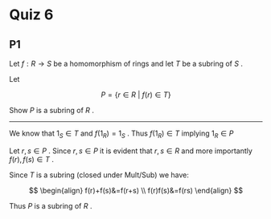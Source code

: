 # Quiz 6
## P1

Let $f: R\to S$ be a homomorphism of rings and let $T$ be a subring of $S$ .

Let 

$$
P = \{ r\in R\ |\ f(r) \in T \}
$$

Show $P$ is a subring of $R$ .

---

We know that $1_S \in T$ and $f(1_R) = 1_S$ . Thus $f(1_R)\in T$ implying $1_R \in P$

Let $r, s \in P$ . Since $r, s\in P$ it is evident that $r, s \in R$ and more importantly $f(r), f(s) \in T$  .

Since $T$ is a subring (closed under Mult/Sub) we have:

$$
\begin{align}
f(r)+f(s)&=f(r+s) \\
f(r)f(s)&=f(rs) 
\end{align}
$$

Thus $P$ is a subring of $R$ .